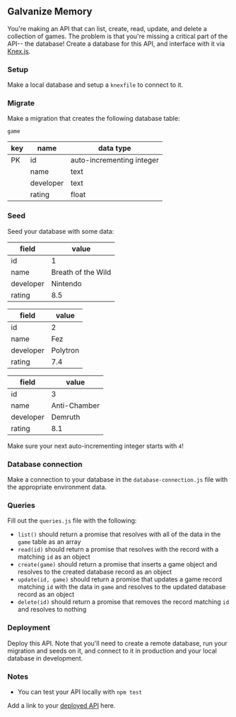 ## Galvanize Memory

You're making an API that can list, create, read, update, and delete a collection of games. The problem is that you're missing a critical part of the API-- the database! Create a database for this API, and interface with it via [Knex.js](https://knexjs.org).

### Setup

Make a local database and setup a `knexfile` to connect to it.

### Migrate

Make a migration that creates the following database table:

`game`

| key | name       | data type                 |
| --- | ---------- | ------------------------- |
| PK  | id         | auto-incrementing integer |
|     | name       | text                      |
|     | developer  | text                      |
|     | rating     | float                     |

### Seed

Seed your database with some data:

| field      | value             |
| ---------- | ----------------- |
| id         | 1                 |
| name       | Breath of the Wild|
| developer  | Nintendo          |
| rating     | 8.5               |

| field      | value             |
| ---------- | ----------------- |
| id         | 2                 |
| name       | Fez               |
| developer  | Polytron          |
| rating     | 7.4               |

| field      | value             |
| ---------- | ----------------- |
| id         | 3                 |
| name       | Anti-Chamber      |
| developer  | Demruth           |
| rating     | 8.1               |


Make sure your next auto-incrementing integer starts with `4`!

### Database connection

Make a connection to your database in the `database-connection.js` file with the appropriate environment data.

### Queries

Fill out the `queries.js` file with the following:

* `list()` should return a promise that resolves with all of the data in the `game` table as an array
* `read(id)` should return a promise that resolves with the record with a matching `id` as an object
* `create(game)` should return a promise that inserts a game object and resolves to the created database record as an object
* `update(id, game)` should return a promise that updates a game record matching `id` with the data in `game` and resolves to the updated database record as an object
* `delete(id)` should return a promise that removes the record matching `id` and resolves to nothing

### Deployment

Deploy this API. Note that you'll need to create a remote database, run your migration and seeds on it, and connect to it in production and your local database in development.

### Notes

* You can test your API locally with `npm test`

Add a link to your [deployed API](https://matt-riach-knex-drill-3.herokuapp.com/games/) here.
